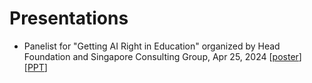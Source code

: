 # Presentations

- Panelist for "Getting AI Right in Education" organized by Head Foundation and Singapore Consulting Group, Apr 25, 2024 [[poster](https://github.com/grandeelee/presentations/blob/main/Poster%20-%20Getting%20AI%20Right%20in%20Education%20_THF%20Dialogues.png)][[PPT](https://github.com/grandeelee/presentations/blob/main/Head%20Foundation-Getting%20AI%20Right%20in%20Education-25-Apr-2024.pdf)]